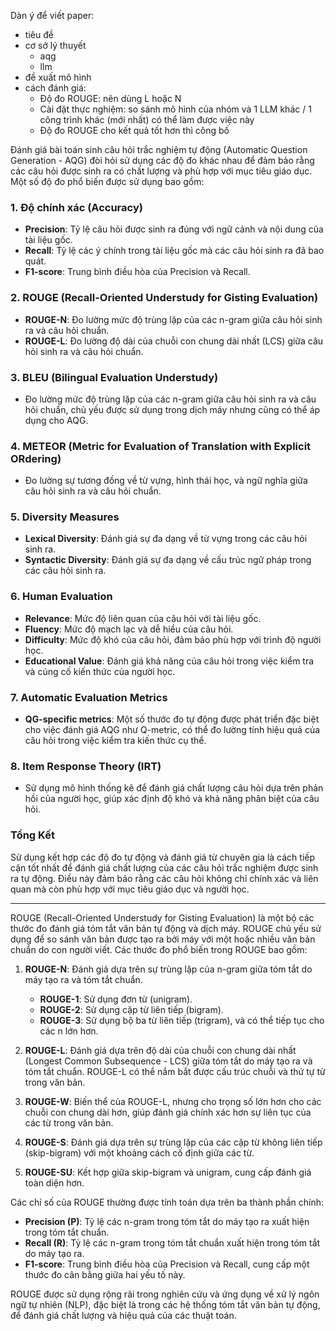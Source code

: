 Dàn ý để viết paper:
- tiêu đề 
- cơ sở lý thuyết
   - aqg
   - llm
- đề xuất mô hình
- cách đánh giá:
   - Độ đo ROUGE: nên dùng L hoặc N
   - Cài đặt thực nghiệm: so sánh mô hình của nhóm và 1 LLM khác / 1 công trình khác (mới nhất) có thể làm được việc này
   - Độ đo ROUGE cho kết quả tốt hơn thì công bố




Đánh giá bài toán sinh câu hỏi trắc nghiệm tự động (Automatic Question Generation - AQG) đòi hỏi sử dụng các độ đo khác nhau để đảm bảo rằng các câu hỏi được sinh ra có chất lượng và phù hợp với mục tiêu giáo dục. Một số độ đo phổ biến được sử dụng bao gồm:

### 1. **Độ chính xác (Accuracy)**
   - **Precision**: Tỷ lệ câu hỏi được sinh ra đúng với ngữ cảnh và nội dung của tài liệu gốc.
   - **Recall**: Tỷ lệ các ý chính trong tài liệu gốc mà các câu hỏi sinh ra đã bao quát.
   - **F1-score**: Trung bình điều hòa của Precision và Recall.

### 2. **ROUGE (Recall-Oriented Understudy for Gisting Evaluation)**
   - **ROUGE-N**: Đo lường mức độ trùng lặp của các n-gram giữa câu hỏi sinh ra và câu hỏi chuẩn.
   - **ROUGE-L**: Đo lường độ dài của chuỗi con chung dài nhất (LCS) giữa câu hỏi sinh ra và câu hỏi chuẩn.

### 3. **BLEU (Bilingual Evaluation Understudy)**
   - Đo lường mức độ trùng lặp của các n-gram giữa câu hỏi sinh ra và câu hỏi chuẩn, chủ yếu được sử dụng trong dịch máy nhưng cũng có thể áp dụng cho AQG.

### 4. **METEOR (Metric for Evaluation of Translation with Explicit ORdering)**
   - Đo lường sự tương đồng về từ vựng, hình thái học, và ngữ nghĩa giữa câu hỏi sinh ra và câu hỏi chuẩn.

### 5. **Diversity Measures**
   - **Lexical Diversity**: Đánh giá sự đa dạng về từ vựng trong các câu hỏi sinh ra.
   - **Syntactic Diversity**: Đánh giá sự đa dạng về cấu trúc ngữ pháp trong các câu hỏi sinh ra.

### 6. **Human Evaluation**
   - **Relevance**: Mức độ liên quan của câu hỏi với tài liệu gốc.
   - **Fluency**: Mức độ mạch lạc và dễ hiểu của câu hỏi.
   - **Difficulty**: Mức độ khó của câu hỏi, đảm bảo phù hợp với trình độ người học.
   - **Educational Value**: Đánh giá khả năng của câu hỏi trong việc kiểm tra và củng cố kiến thức của người học.

### 7. **Automatic Evaluation Metrics**
   - **QG-specific metrics**: Một số thước đo tự động được phát triển đặc biệt cho việc đánh giá AQG như Q-metric, có thể đo lường tính hiệu quả của câu hỏi trong việc kiểm tra kiến thức cụ thể.

### 8. **Item Response Theory (IRT)**
   - Sử dụng mô hình thống kê để đánh giá chất lượng câu hỏi dựa trên phản hồi của người học, giúp xác định độ khó và khả năng phân biệt của câu hỏi.

### Tổng Kết
Sử dụng kết hợp các độ đo tự động và đánh giá từ chuyên gia là cách tiếp cận tốt nhất để đánh giá chất lượng của các câu hỏi trắc nghiệm được sinh ra tự động. Điều này đảm bảo rằng các câu hỏi không chỉ chính xác và liên quan mà còn phù hợp với mục tiêu giáo dục và người học.

-----------------------------
ROUGE (Recall-Oriented Understudy for Gisting Evaluation) là một bộ các thước đo đánh giá tóm tắt văn bản tự động và dịch máy. ROUGE chủ yếu sử dụng để so sánh văn bản được tạo ra bởi máy với một hoặc nhiều văn bản chuẩn do con người viết. Các thước đo phổ biến trong ROUGE bao gồm:

1. **ROUGE-N**: Đánh giá dựa trên sự trùng lặp của n-gram giữa tóm tắt do máy tạo ra và tóm tắt chuẩn.
   - **ROUGE-1**: Sử dụng đơn từ (unigram).
   - **ROUGE-2**: Sử dụng cặp từ liên tiếp (bigram).
   - **ROUGE-3**: Sử dụng bộ ba từ liên tiếp (trigram), và có thể tiếp tục cho các n lớn hơn.

2. **ROUGE-L**: Đánh giá dựa trên độ dài của chuỗi con chung dài nhất (Longest Common Subsequence - LCS) giữa tóm tắt do máy tạo ra và tóm tắt chuẩn. ROUGE-L có thể nắm bắt được cấu trúc chuỗi và thứ tự từ trong văn bản.

3. **ROUGE-W**: Biến thể của ROUGE-L, nhưng cho trọng số lớn hơn cho các chuỗi con chung dài hơn, giúp đánh giá chính xác hơn sự liên tục của các từ trong văn bản.

4. **ROUGE-S**: Đánh giá dựa trên sự trùng lặp của các cặp từ không liên tiếp (skip-bigram) với một khoảng cách cố định giữa các từ.

5. **ROUGE-SU**: Kết hợp giữa skip-bigram và unigram, cung cấp đánh giá toàn diện hơn.

Các chỉ số của ROUGE thường được tính toán dựa trên ba thành phần chính:
- **Precision (P)**: Tỷ lệ các n-gram trong tóm tắt do máy tạo ra xuất hiện trong tóm tắt chuẩn.
- **Recall (R)**: Tỷ lệ các n-gram trong tóm tắt chuẩn xuất hiện trong tóm tắt do máy tạo ra.
- **F1-score**: Trung bình điều hòa của Precision và Recall, cung cấp một thước đo cân bằng giữa hai yếu tố này.

ROUGE được sử dụng rộng rãi trong nghiên cứu và ứng dụng về xử lý ngôn ngữ tự nhiên (NLP), đặc biệt là trong các hệ thống tóm tắt văn bản tự động, để đánh giá chất lượng và hiệu quả của các thuật toán.
